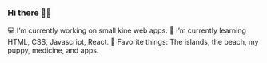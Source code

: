 ### Hi there 🤙🏽

💻 I’m currently working on small kine web apps.
🌴 I’m currently learning HTML, CSS, Javascript, React.
🌺 Favorite things:  The islands, the beach, my puppy, medicine, and apps.

<!--
**Qirhi/Qirhi** is a ✨ _special_ ✨ repository because its `README.md` (this file) appears on your GitHub profile.

Here are some ideas to get you started:

- 🔭 I’m currently working on ...
- 🌱 I’m currently learning ...
- 👯 I’m looking to collaborate on ...
- 🤔 I’m looking for help with ...
- 💬 Ask me about ...
- 📫 How to reach me: ...
- 😄 Pronouns: ...
- ⚡ Fun fact: ...
-->
